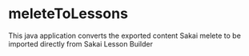 # meleteToLessons
This java application converts the exported content Sakai melete to be imported directly from Sakai Lesson Builder
